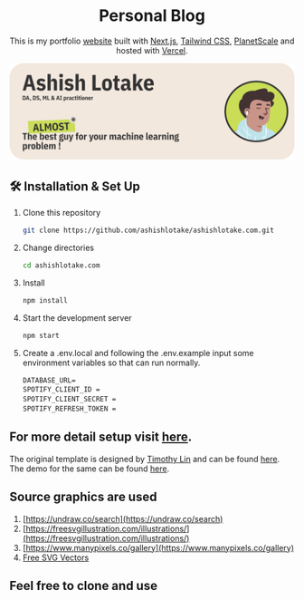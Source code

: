 <h1 align="center">
  Personal Blog
</h1>

<p align="center">
  This is my portfolio  <a href="https://musing.vercel.app/" target="_blank">website</a> built with <a href="https://nextjs.org/" target="_blank">Next.js</a>, <a href="https://tailwindcss.com/" target="_blank">Tailwind CSS</a>, <a href="https://planetscale.com/" target="_blank">PlanetScale</a>  and hosted with <a href="https://www.vercel.com/" target="_blank">Vercel</a>.
</p>

![](public/static/images/light.png)

## 🛠 Installation & Set Up

1. Clone this repository

   ```sh
   git clone https://github.com/ashishlotake/ashishlotake.com.git
   ```

2. Change directories

   ```sh
   cd ashishlotake.com
   ```

3. Install

   ```sh
   npm install
   ```

4. Start the development server

   ```sh
   npm start
   ```

5. Create a .env.local and following the .env.example input some environment variables so that can run normally.

   ```txt
   DATABASE_URL=
   SPOTIFY_CLIENT_ID =
   SPOTIFY_CLIENT_SECRET =
   SPOTIFY_REFRESH_TOKEN =
   ```

## For more detail setup visit <a href="https://tailwind-nextjs-starter-blog.vercel.app/" target="_blank">here</a>.

The original template is designed by [Timothy Lin](https://github.com/timlrx) and can be found [here](https://github.com/timlrx/tailwind-nextjs-starter-blog). The demo for the same can be found [here](https://tailwind-nextjs-starter-blog.vercel.app/).

## Source graphics are used

1. [https://undraw.co/search](https://undraw.co/search)
2. [https://freesvgillustration.com/illustrations/](https://freesvgillustration.com/illustrations/)
3. [https://www.manypixels.co/gallery](https://www.manypixels.co/gallery)
4. [Free SVG Vectors](https://bloggingwizard.com/free-vector-illustrations/)

## Feel free to clone and use

